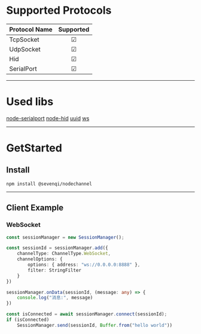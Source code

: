 # Supported Protocols

  |Protocol Name| Supported |
  |  ----       | :----: | 
  |  TcpSocket  | ☑    |
  |  UdpSocket  | ☑    |
  |  Hid        | ☑    |
  |  SerialPort | ☑    |

---
# Used libs
[node-serialport](https://github.com/serialport/node-serialport)
[node-hid](https://github.com/node-hid/node-hid)
[uuid](https://github.com/uuidjs/uuid)
[ws](https://github.com/websockets/ws)

---
# GetStarted
## Install
```shell
npm install @sevenqi/nodechannel
```

---
## Client Example 

### WebSocket 

```typescript
const sessionManager = new SessionManager();

const sessionId = sessionManager.add({
    channelType: ChannelType.WebSocket,
    channelOptions: {
        options: { address: "ws://0.0.0.0:8888" },
        filter: StringFilter
    }
})

sessionManager.onData(sessionId, (message: any) => {
    console.log("消息:", message)
})

const isConnected = await sessionManager.connect(sessionId);
if (isConnected)
    SessionManager.send(sessionId, Buffer.from("hello world"))
```
